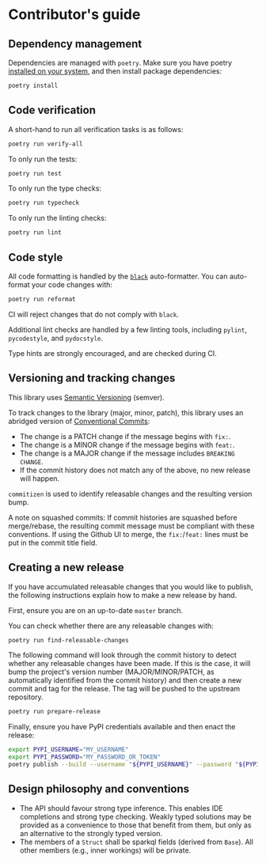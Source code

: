 # Contributor's guide

## Dependency management

Dependencies are managed with `poetry`. Make sure you have poetry
[installed on your system](https://python-poetry.org/docs/#installation),
and then install package dependencies:

```bash
poetry install
```

## Code verification

A short-hand to run all verification tasks is as follows:

```bash
poetry run verify-all
```

To only run the tests:

```bash
poetry run test
```

To only run the type checks:

```bash
poetry run typecheck 
```

To only run the linting checks:

```bash
poetry run lint 
```

## Code style

All code formatting is handled by the
[`black`](https://black.readthedocs.io/) auto-formatter. You can
auto-format your code changes with:

```bash
poetry run reformat
```

CI will reject changes that do not comply with `black`.

Additional lint checks are handled by a few linting tools, including
`pylint`, `pycodestyle`, and `pydocstyle`.

Type hints are strongly encouraged, and are checked during CI.

## Versioning and tracking changes

This library uses [Semantic Versioning](https://semver.org/) (semver).

To track changes to the library (major, minor, patch), this library
uses an abridged version of
[Conventional Commits](https://woile.github.io/commitizen/tutorials/writing_commits/#conventional-commits):

- The change is a PATCH change if the message begins with `fix:`.
- The change is a MINOR change if the message begins with `feat:`.
- The change is a MAJOR change if the message includes `BREAKING CHANGE`.
- If the commit history does not match any of the above, no new
  release will happen.

`commitizen` is used to identify releasable changes and the resulting
version bump.

A note on squashed commits: If commit histories are squashed before
merge/rebase, the resulting commit message must be compliant with
these conventions. If using the Github UI to merge, the `fix:`/`feat:`
lines must be put in the commit title field.

## Creating a new release

If you have accumulated releasable changes that you would like to
publish, the following instructions explain how to make a new release
by hand.

First, ensure you are on an up-to-date `master` branch. 

You can check whether there are any releasable changes with:

```bash
poetry run find-releasable-changes
``` 

The following command will look through the commit history to detect
whether any releasable changes have been made. If this is the case,
it will bump the project's version number (MAJOR/MINOR/PATCH, as
automatically identified from the commit history) and then create a
new commit and tag for the release. The tag will be pushed to the
upstream repository.

```bash
poetry run prepare-release
```

Finally, ensure you have PyPI credentials available and then
enact the release:

```bash
export PYPI_USERNAME="MY_USERNAME"
export PYPI_PASSWORD="MY_PASSWORD_OR_TOKEN"
poetry publish --build --username "${PYPI_USERNAME}" --password "${PYPI_TOKEN}" --no-interaction
```

## Design philosophy and conventions

- The API should favour strong type inference. This enables IDE completions
  and strong type checking. Weakly typed solutions may be provided as
  a convenience to those that benefit from them, but only as an
  alternative to the strongly typed version.
- The members of a `Struct` shall be sparkql fields (derived from 
  `Base`). All other members (e.g., inner workings) will be private.
